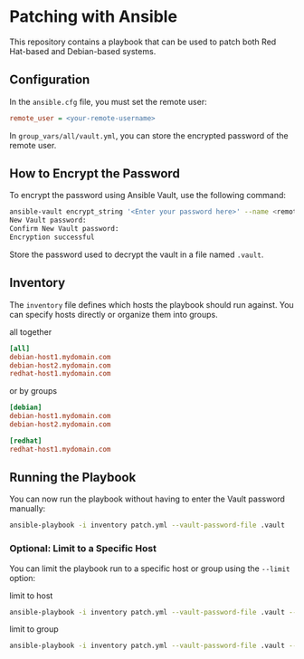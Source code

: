 # Patching with Ansible

This repository contains a playbook that can be used to patch both Red Hat-based and Debian-based systems.

## Configuration

In the `ansible.cfg` file, you must set the remote user:

```ini
remote_user = <your-remote-username>
```

In `group_vars/all/vault.yml`, you can store the encrypted password of the remote user.

## How to Encrypt the Password

To encrypt the password using Ansible Vault, use the following command:

```sh
ansible-vault encrypt_string '<Enter your password here>' --name <remote_user_variable_name>
New Vault password:
Confirm New Vault password:
Encryption successful
```

Store the password used to decrypt the vault in a file named `.vault`.

## Inventory

The `inventory` file defines which hosts the playbook should run against. You can specify hosts directly or organize them into groups.

all together

```ini
[all]
debian-host1.mydomain.com
debian-host2.mydomain.com
redhat-host1.mydomain.com
```

or by groups

```ini
[debian]
debian-host1.mydomain.com
debian-host2.mydomain.com

[redhat]
redhat-host1.mydomain.com
```

## Running the Playbook

You can now run the playbook without having to enter the Vault password manually:

```sh
ansible-playbook -i inventory patch.yml --vault-password-file .vault
```

### Optional: Limit to a Specific Host

You can limit the playbook run to a specific host or group using the `--limit` option:

limit to host

```sh
ansible-playbook -i inventory patch.yml --vault-password-file .vault --limit myhost.mydomain.com
```

limit to group

```sh
ansible-playbook -i inventory patch.yml --vault-password-file .vault --limit debian
```

